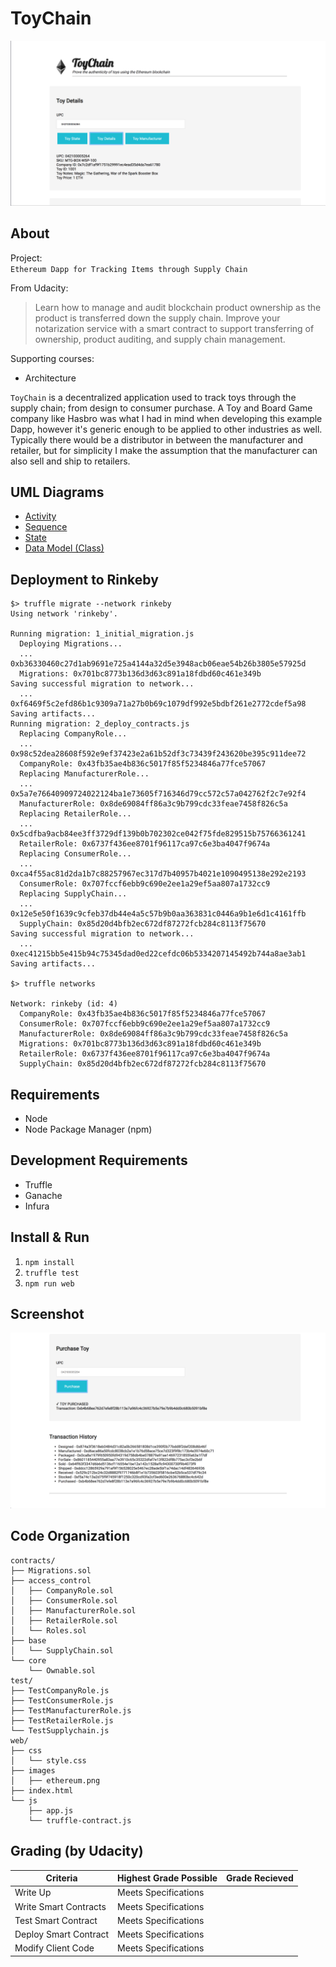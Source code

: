 ToyChain
========

![toychain](screenshots/toychain.png?raw=true)

About
-----

Project:  
`Ethereum Dapp for Tracking Items through Supply Chain`

From Udacity:
> Learn how to manage and audit blockchain product ownership as the product is transferred down the supply chain. Improve your notarization service with a smart contract to support transferring of ownership, product auditing, and supply chain management.

Supporting courses:
* Architecture

`ToyChain` is a decentralized application used to track toys through the supply chain; from design to consumer purchase. A Toy and Board Game company like Hasbro was what I had in mind when developing this example Dapp, however it's generic enough to be applied to other industries as well. Typically there would be a distributor in between the manufacturer and retailer, but for simplicity I make the assumption that the manufacturer can also sell and ship to retailers.

UML Diagrams
------------
* [Activity]()
* [Sequence]()
* [State]()
* [Data Model (Class)]()

Deployment to Rinkeby
---------------------
```console
$> truffle migrate --network rinkeby
Using network 'rinkeby'.                                                 
                                    
Running migration: 1_initial_migration.js                                
  Deploying Migrations...           
  ... 0xb36330460c27d1ab9691e725a4144a32d5e3948acb06eae54b26b3805e57925d 
  Migrations: 0x701bc8773b136d3d63c891a18fdbd60c461e349b
Saving successful migration to network...
  ... 0xf6469f5c2efd86b1c9309a71a27b0b69c1079df992e5bdbf261e2772cdef5a98
Saving artifacts...
Running migration: 2_deploy_contracts.js
  Replacing CompanyRole...
  ... 0x98c52dea28608f592e9ef37423e2a61b52df3c73439f243620be395c911dee72
  CompanyRole: 0x43fb35ae4b836c5017f85f5234846a77fce57067
  Replacing ManufacturerRole...
  ... 0x5a7e76640909724022124ba1e73605f716346d79cc572c57a042762f2c7e92f4
  ManufacturerRole: 0x8de69084ff86a3c9b799cdc33feae7458f826c5a
  Replacing RetailerRole...
  ... 0x5cdfba9acb84ee3ff3729df139b0b702302ce042f75fde829515b75766361241
  RetailerRole: 0x6737f436ee8701f96117ca97c6e3ba4047f9674a
  Replacing ConsumerRole...
  ... 0xca4f55ac81d2da1b7c88257967ec317d7b40957b4021e1090495138e292e2193
  ConsumerRole: 0x707fccf6ebb9c690e2ee1a29ef5aa807a1732cc9
  Replacing SupplyChain...
  ... 0x12e5e50f1639c9cfeb37db44e4a5c57b9b0aa363831c0446a9b1e6d1c4161ffb
  SupplyChain: 0x85d20d4bfb2ec672df87272fcb284c8113f75670
Saving successful migration to network...
  ... 0xec41215bb5e415b94c75345dad0ed22cefdc06b5334207145492b744a8ae3ab1
Saving artifacts...

$> truffle networks

Network: rinkeby (id: 4)
  CompanyRole: 0x43fb35ae4b836c5017f85f5234846a77fce57067
  ConsumerRole: 0x707fccf6ebb9c690e2ee1a29ef5aa807a1732cc9
  ManufacturerRole: 0x8de69084ff86a3c9b799cdc33feae7458f826c5a
  Migrations: 0x701bc8773b136d3d63c891a18fdbd60c461e349b
  RetailerRole: 0x6737f436ee8701f96117ca97c6e3ba4047f9674a
  SupplyChain: 0x85d20d4bfb2ec672df87272fcb284c8113f75670
```

Requirements
------------
* Node
* Node Package Manager (npm)

Development Requirements
------------------------
* Truffle
* Ganache
* Infura

Install & Run
-------------
1. `npm install`
2. `truffle test`
3. `npm run web`

Screenshot
----------
![toychain_transactions](screenshots/toychain_transactions.png?raw=true)

Code Organization
-----------------
```console
contracts/
├── Migrations.sol
├── access_control
│   ├── CompanyRole.sol
│   ├── ConsumerRole.sol
│   ├── ManufacturerRole.sol
│   ├── RetailerRole.sol
│   └── Roles.sol
├── base
│   └── SupplyChain.sol
└── core
    └── Ownable.sol
test/
├── TestCompanyRole.js
├── TestConsumerRole.js
├── TestManufacturerRole.js
├── TestRetailerRole.js
└── TestSupplychain.js
web/
├── css
│   └── style.css
├── images
│   ├── ethereum.png
├── index.html
└── js
    ├── app.js
    └── truffle-contract.js
```

Grading (by Udacity)
--------------------

Criteria                  |Highest Grade Possible  |Grade Recieved
--------------------------|------------------------|--------------------
Write Up                  |Meets Specifications    |
Write Smart Contracts     |Meets Specifications    |
Test Smart Contract       |Meets Specifications    |
Deploy Smart Contract     |Meets Specifications    |
Modify Client Code        |Meets Specifications    |
